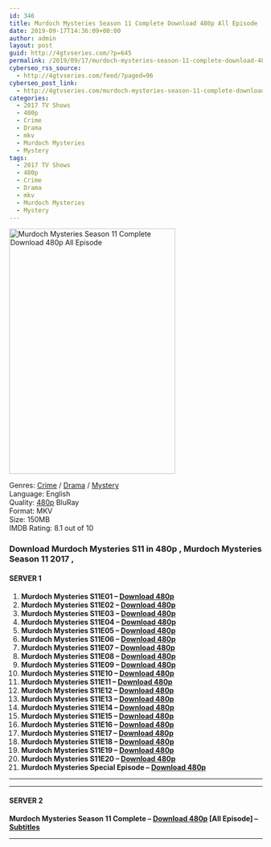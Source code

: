 ```yaml
---
id: 346
title: Murdoch Mysteries Season 11 Complete Download 480p All Episode
date: 2019-09-17T14:36:09+00:00
author: admin
layout: post
guid: http://4gtvseries.com/?p=645
permalink: /2019/09/17/murdoch-mysteries-season-11-complete-download-480p-all-episode-2/
cyberseo_rss_source:
  - http://4gtvseries.com/feed/?paged=96
cyberseo_post_link:
  - http://4gtvseries.com/murdoch-mysteries-season-11-complete-download-480p-all-episode/
categories:
  - 2017 TV Shows
  - 480p
  - Crime
  - Drama
  - mkv
  - Murdoch Mysteries
  - Mystery
tags:
  - 2017 TV Shows
  - 480p
  - Crime
  - Drama
  - mkv
  - Murdoch Mysteries
  - Mystery
---
```

<img loading="lazy" class="aligncenter" src="https://4.bp.blogspot.com/-pfHhLYdfbEE/XYC-TaMIGKI/AAAAAAAAAAo/3RfJlqsKXEMvjo3sdi2_eDKGT2vfdoDLACK4BGAYYCw/s1600/Murdoch%2BMysteries%2BSeason%2B11.jpg" alt="Murdoch Mysteries Season 11 Complete Download 480p All Episode" width="330" height="488" />

Genres: <a href="http://4gtvseries.com/tag/crime/" data-wpel-link="internal">Crime</a> /&nbsp;<a href="http://4gtvseries.com/tag/drama/" data-wpel-link="internal">Drama</a> / <a href="http://4gtvseries.com/tag/mystery/" data-wpel-link="internal">Mystery</a>  
Language: English  
Quality:&nbsp;<a href="http://4gtvseries.com/tag/480p/" data-wpel-link="internal">480p</a> BluRay  
Format: MKV  
Size: 150MB  
IMDB Rating: 8.1 out of 10

### **Download Murdoch Mysteries S11 in 480p , Murdoch Mysteries Season 11 2017 ,&nbsp;**

#### <span><strong>SERVER 1</strong></span>

  1. **Murdoch Mysteries S11E01 – <a href="http://slink.dl480p.xyz/55oHu" data-wpel-link="external" target="_blank" rel="nofollow external noopener noreferrer" class="wpel-icon-left"><i class="wpel-icon fa fa-download" aria-hidden="true"></i>Download 480p</a>**
  2. **Murdoch Mysteries S11E02 – <a href="http://slink.dl480p.xyz/iXwSRnS7" data-wpel-link="external" target="_blank" rel="nofollow external noopener noreferrer" class="wpel-icon-left"><i class="wpel-icon fa fa-download" aria-hidden="true"></i>Download 480p</a>**
  3. **Murdoch Mysteries S11E03 – <a href="http://slink.dl480p.xyz/iINU" data-wpel-link="external" target="_blank" rel="nofollow external noopener noreferrer" class="wpel-icon-left"><i class="wpel-icon fa fa-download" aria-hidden="true"></i>Download 480p</a>**
  4. **Murdoch Mysteries S11E04 – <a href="http://slink.dl480p.xyz/24vkuBtq" data-wpel-link="external" target="_blank" rel="nofollow external noopener noreferrer" class="wpel-icon-left"><i class="wpel-icon fa fa-download" aria-hidden="true"></i>Download 480p</a>**
  5. **Murdoch Mysteries S11E05 – <a href="http://slink.dl480p.xyz/13WP4" data-wpel-link="external" target="_blank" rel="nofollow external noopener noreferrer" class="wpel-icon-left"><i class="wpel-icon fa fa-download" aria-hidden="true"></i>Download 480p</a>**
  6. **Murdoch Mysteries S11E06 – <a href="http://slink.dl480p.xyz/NP96e6" data-wpel-link="external" target="_blank" rel="nofollow external noopener noreferrer" class="wpel-icon-left"><i class="wpel-icon fa fa-download" aria-hidden="true"></i>Download 480p</a>**
  7. **Murdoch Mysteries S11E07 – <a href="http://slink.dl480p.xyz/Ta4mxvv2" data-wpel-link="external" target="_blank" rel="nofollow external noopener noreferrer" class="wpel-icon-left"><i class="wpel-icon fa fa-download" aria-hidden="true"></i>Download 480p</a>**
  8. **Murdoch Mysteries S11E08 – <a href="http://slink.dl480p.xyz/zEy5iR" data-wpel-link="external" target="_blank" rel="nofollow external noopener noreferrer" class="wpel-icon-left"><i class="wpel-icon fa fa-download" aria-hidden="true"></i>Download 480p</a>**
  9. **Murdoch Mysteries S11E09 – <a href="http://slink.dl480p.xyz/hxp1PFux" data-wpel-link="external" target="_blank" rel="nofollow external noopener noreferrer" class="wpel-icon-left"><i class="wpel-icon fa fa-download" aria-hidden="true"></i>Download 480p</a>**
 10. **Murdoch Mysteries S11E10 – <a href="http://slink.dl480p.xyz/d2ofodm" data-wpel-link="external" target="_blank" rel="nofollow external noopener noreferrer" class="wpel-icon-left"><i class="wpel-icon fa fa-download" aria-hidden="true"></i>Download 480p</a>**
 11. **Murdoch Mysteries S11E11 – <a href="http://slink.dl480p.xyz/3YarwkK" data-wpel-link="external" target="_blank" rel="nofollow external noopener noreferrer" class="wpel-icon-left"><i class="wpel-icon fa fa-download" aria-hidden="true"></i>Download 480p</a>**
 12. **Murdoch Mysteries S11E12 – <a href="http://slink.dl480p.xyz/E9muiWfb" data-wpel-link="external" target="_blank" rel="nofollow external noopener noreferrer" class="wpel-icon-left"><i class="wpel-icon fa fa-download" aria-hidden="true"></i>Download 480p</a>**
 13. **Murdoch Mysteries S11E13 – <a href="http://slink.dl480p.xyz/l68GgtBB" data-wpel-link="external" target="_blank" rel="nofollow external noopener noreferrer" class="wpel-icon-left"><i class="wpel-icon fa fa-download" aria-hidden="true"></i>Download 480p</a>**
 14. **Murdoch Mysteries S11E14 – <a href="http://slink.dl480p.xyz/jzg53qpB" data-wpel-link="external" target="_blank" rel="nofollow external noopener noreferrer" class="wpel-icon-left"><i class="wpel-icon fa fa-download" aria-hidden="true"></i>Download 480p</a>**
 15. **Murdoch Mysteries S11E15 – <a href="http://slink.dl480p.xyz/TAGaB" data-wpel-link="external" target="_blank" rel="nofollow external noopener noreferrer" class="wpel-icon-left"><i class="wpel-icon fa fa-download" aria-hidden="true"></i>Download 480p</a>**
 16. **Murdoch Mysteries S11E16 – <a href="http://slink.dl480p.xyz/va0f" data-wpel-link="external" target="_blank" rel="nofollow external noopener noreferrer" class="wpel-icon-left"><i class="wpel-icon fa fa-download" aria-hidden="true"></i>Download 480p</a>**
 17. **Murdoch Mysteries S11E17 – <a href="http://slink.dl480p.xyz/OiQNfQAi" data-wpel-link="external" target="_blank" rel="nofollow external noopener noreferrer" class="wpel-icon-left"><i class="wpel-icon fa fa-download" aria-hidden="true"></i>Download 480p</a>**
 18. **Murdoch Mysteries S11E18 – <a href="http://slink.dl480p.xyz/Wxgropxt" data-wpel-link="external" target="_blank" rel="nofollow external noopener noreferrer" class="wpel-icon-left"><i class="wpel-icon fa fa-download" aria-hidden="true"></i>Download 480p</a>**
 19. **Murdoch Mysteries S11E19 – <a href="http://slink.dl480p.xyz/HBZpzOI" data-wpel-link="external" target="_blank" rel="nofollow external noopener noreferrer" class="wpel-icon-left"><i class="wpel-icon fa fa-download" aria-hidden="true"></i>Download 480p</a>**
 20. **Murdoch Mysteries S11E20 – <a href="http://slink.dl480p.xyz/UdhS3Y0f" data-wpel-link="external" target="_blank" rel="nofollow external noopener noreferrer" class="wpel-icon-left"><i class="wpel-icon fa fa-download" aria-hidden="true"></i>Download 480p</a>**
 21. **<span>Murdoch Mysteries Special Episode</span> – <a href="http://slink.dl480p.xyz/tZXy4I9" data-wpel-link="external" target="_blank" rel="nofollow external noopener noreferrer" class="wpel-icon-left"><i class="wpel-icon fa fa-download" aria-hidden="true"></i>Download 480p</a>**

* * *

* * *

#### <span><strong>SERVER 2</strong></span>

**Murdoch Mysteries Season 11 Complete – <a href="http://dl480p.xyz/457/" data-wpel-link="external" target="_blank" rel="nofollow external noopener noreferrer" class="wpel-icon-left"><i class="wpel-icon fa fa-download" aria-hidden="true"></i>Download 480p</a> [All Episode] – <a href="https://subscene.com/subtitles/murdoch-mysteries-season-eleven" data-wpel-link="external" target="_blank" rel="nofollow external noopener noreferrer" class="wpel-icon-left"><i class="wpel-icon fa fa-download" aria-hidden="true"></i>Subtitles</a>**

* * *

<div align="center">
</div>